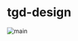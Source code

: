 # tgd-design
![main](https://github.com/user-attachments/assets/abb4d458-1f3b-4086-b052-191805657d7d)
